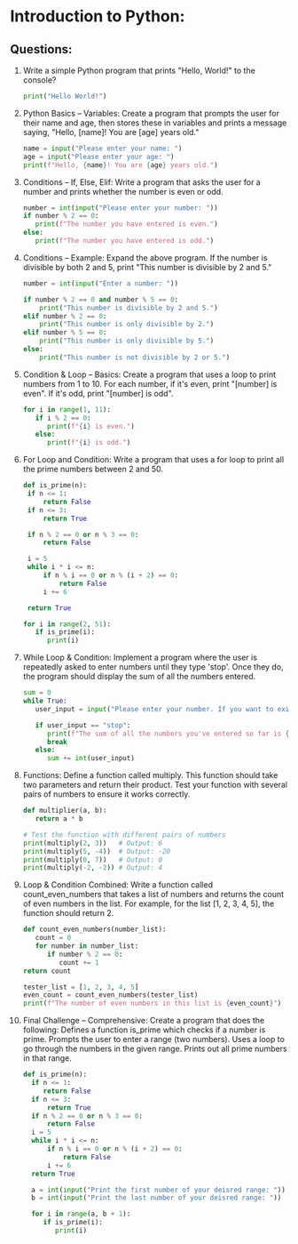 # Introduction to Python:

## Questions:

1. Write a simple Python program that prints "Hello, World!" to the console?

   ```py
   print("Hello World!")
   ```

2. Python Basics – Variables:
   Create a program that prompts the user for their name and age, then stores these in variables and prints a message saying, "Hello, [name]! You are [age] years old."

   ```py
   name = input("Please enter your name: ")
   age = input("Please enter your age: ")
   print(f"Hello, {name}! You are {age} years old.")
   ```

3. Conditions – If, Else, Elif:
   Write a program that asks the user for a number and prints whether the number is even or odd.

   ```py
   number = int(input("Please enter your number: "))
   if number % 2 == 0:
      print(f"The number you have entered is even.")
   else:
      print(f"The number you have entered is odd.")
   ```

4. Conditions – Example:
   Expand the above program. If the number is divisible by both 2 and 5, print "This number is divisible by 2 and 5."

   ```py
   number = int(input("Enter a number: "))

   if number % 2 == 0 and number % 5 == 0:
       print("This number is divisible by 2 and 5.")
   elif number % 2 == 0:
       print("This number is only divisible by 2.")
   elif number % 5 == 0:
       print("This number is only divisible by 5.")
   else:
       print("This number is not divisible by 2 or 5.")
   ```

5. Condition & Loop – Basics:
   Create a program that uses a loop to print numbers from 1 to 10. For each number, if it's even, print "[number] is even". If it's odd, print "[number] is odd".

   ```py
   for i in range(1, 11):
      if i % 2 == 0:
         print(f"{i} is even.")
      else:
         print(f"{i} is odd.")
   ```

6. For Loop and Condition:
   Write a program that uses a for loop to print all the prime numbers between 2 and 50.

   ```py
   def is_prime(n):
    if n <= 1:
        return False
    if n <= 3:
        return True

    if n % 2 == 0 or n % 3 == 0:
        return False

    i = 5
    while i * i <= n:
        if n % i == 0 or n % (i + 2) == 0:
            return False
        i += 6

    return True

   for i in range(2, 51):
      if is_prime(i):
         print(i)
   ```

7. While Loop & Condition:
   Implement a program where the user is repeatedly asked to enter numbers until they type 'stop'. Once they do, the program should display the sum of all the numbers entered.

   ```py
   sum = 0
   while True:
      user_input = input("Please enter your number. If you want to exit, type 'stop': ")

      if user_input == "stop":
         print(f"The sum of all the numbers you've entered so far is {sum}")
         break
      else:
         sum += int(user_input)
   ```

8. Functions:
   Define a function called multiply. This function should take two parameters and return their product. Test your function with several pairs of numbers to ensure it works correctly.

   ```py
   def multiplier(a, b):
      return a * b

   # Test the function with different pairs of numbers
   print(multiply(2, 3))   # Output: 6
   print(multiply(5, -4))  # Output: -20
   print(multiply(0, 7))   # Output: 0
   print(multiply(-2, -2)) # Output: 4

   ```

9. Loop & Condition Combined:
   Write a function called count_even_numbers that takes a list of numbers and returns the count of even numbers in the list. For example, for the list [1, 2, 3, 4, 5], the function should return 2.

   ```py
   def count_even_numbers(number_list):
      count = 0
      for number in number_list:
         if number % 2 == 0:
            count += 1
   return count

   tester_list = [1, 2, 3, 4, 5]
   even_count = count_even_numbers(tester_list)
   print(f"The number of even numbers in this list is {even_count}")
   ```

10. Final Challenge – Comprehensive:
    Create a program that does the following:
    Defines a function is_prime which checks if a number is prime.
    Prompts the user to enter a range (two numbers).
    Uses a loop to go through the numbers in the given range.
    Prints out all prime numbers in that range.

    ```py
    def is_prime(n):
      if n <= 1:
         return False
      if n <= 3:
          return True
      if n % 2 == 0 or n % 3 == 0:
          return False
      i = 5
      while i * i <= n:
          if n % i == 0 or n % (i + 2) == 0:
              return False
          i += 6
      return True

      a = int(input("Print the first number of your deisred range: "))
      b = int(input("Print the last number of your deisred range: "))

      for i in range(a, b + 1):
         if is_prime(i):
            print(i)
    ```
